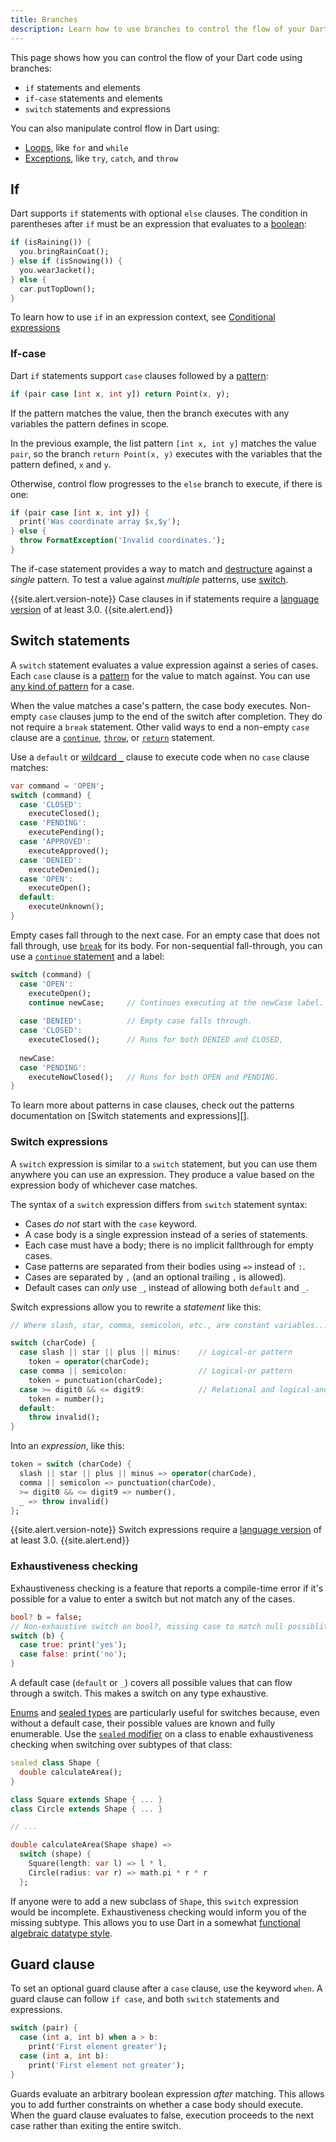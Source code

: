 ```yaml
---
title: Branches 
description: Learn how to use branches to control the flow of your Dart code.
---
```


This page shows how you can control the flow of your Dart code using branches:

- `if` statements and elements
- `if-case` statements and elements
- `switch` statements and expressions

You can also manipulate control flow in Dart using:

- [Loops][], like `for` and `while`
- [Exceptions][], like `try`, `catch`, and `throw`

## If

Dart supports `if` statements with optional `else` clauses. The condition in
parentheses after `if` must be an expression that evaluates to a [boolean][]:

<?code-excerpt "misc/lib/language_tour/control_flow.dart (if-else)"?>
```dart
if (isRaining()) {
  you.bringRainCoat();
} else if (isSnowing()) {
  you.wearJacket();
} else {
  car.putTopDown();
}
```

To learn how to use `if` in an expression context, see [Conditional expressions][]

### If-case

Dart `if` statements support `case` clauses followed by a [pattern][]: 

```dart
if (pair case [int x, int y]) return Point(x, y);
```

If the pattern matches the value,
then the branch executes with any variables the pattern defines in scope.

In the previous example,
the list pattern `[int x, int y]` matches the value `pair`,
so the branch `return Point(x, y)` executes with the variables that
the pattern defined, `x` and `y`.

Otherwise, control flow progresses to the `else` branch to execute, if there is one:

```dart 
if (pair case [int x, int y]) {
  print('Was coordinate array $x,$y');
} else {
  throw FormatException('Invalid coordinates.');
}
```

The if-case statement provides a way to match and
[destructure][] against a _single_ pattern. 
To test a value against _multiple_ patterns, use [switch](#switch).

{{site.alert.version-note}}
  Case clauses in if statements require
  a [language version][] of at least 3.0.
{{site.alert.end}}

<a id="switch"></a>
## Switch statements

A `switch` statement evaluates a value expression against a series of cases.
Each `case` clause is a [pattern][] for the value to match against.
You can use [any kind of pattern][] for a case.

When the value matches a case's pattern, the case body executes. 
Non-empty `case` clauses jump to the end of the switch after completion. They do
not require a `break` statement.
Other valid ways to end a non-empty `case` clause are a [`continue`][break],
[`throw`][], or [`return`][] statement.

Use a `default` or [wildcard `_`][] clause to execute code when no `case` clause matches:

```dart
var command = 'OPEN';
switch (command) {
  case 'CLOSED':
    executeClosed();
  case 'PENDING':
    executePending();
  case 'APPROVED':
    executeApproved();
  case 'DENIED':
    executeDenied();
  case 'OPEN':
    executeOpen();
  default:
    executeUnknown();
}
```

Empty cases fall through to the next case. 
For an empty case that does not fall through,
use [`break`][break] for its body.
For non-sequential fall-through,
you can use a [`continue` statement][break] and a label:

```dart
switch (command) {
  case 'OPEN':
    executeOpen();
    continue newCase;     // Continues executing at the newCase label.
  
  case 'DENIED':          // Empty case falls through.
  case 'CLOSED':
    executeClosed();      // Runs for both DENIED and CLOSED,
  
  newCase:
  case 'PENDING':
    executeNowClosed();   // Runs for both OPEN and PENDING.
}
```

To learn more about patterns in case clauses, 
check out the patterns documentation on [Switch statements and expressions][].

### Switch expressions

A `switch` expression is similar to a `switch` statement, but you can use them
anywhere you can use an expression. They produce a value based on the expression
body of whichever case matches.

The syntax of a `switch` expression differs from `switch` statement syntax:

- Cases _do not_ start with the `case` keyword.
- A case body is a single expression instead of a series of statements.
- Each case must have a body; there is no implicit fallthrough for empty cases.
- Case patterns are separated from their bodies using `=>` instead of `:`.
- Cases are separated by `,` (and an optional trailing `,` is allowed).
- Default cases can _only_ use `_`, instead of allowing both `default` and `_`.

Switch expressions allow you to rewrite a _statement_ like this:

```dart
// Where slash, star, comma, semicolon, etc., are constant variables...

switch (charCode) {
  case slash || star || plus || minus:    // Logical-or pattern
    token = operator(charCode);
  case comma || semicolon:                // Logical-or pattern
    token = punctuation(charCode);
  case >= digit0 && <= digit9:            // Relational and logical-and patterns
    token = number();
  default:
    throw invalid();
}
```

Into an _expression_, like this:

```dart
token = switch (charCode) {
  slash || star || plus || minus => operator(charCode),
  comma || semicolon => punctuation(charCode),
  >= digit0 && <= digit9 => number(),
  _ => throw invalid()
};
```

{{site.alert.version-note}}
    Switch expressions require a [language version][] of at least 3.0.
{{site.alert.end}}

### Exhaustiveness checking

Exhaustiveness checking is a feature that reports a compile-time
error if it's possible for a value to enter a switch but not match any of the cases.

```dart
bool? b = false;
// Non-exhaustive switch on bool?, missing case to match null possiblity:
switch (b) {
  case true: print('yes');
  case false: print('no');
}
```

A default case (`default` or `_`) covers all possible values that can flow through
a switch. This makes a switch on any type exhaustive.

[Enums][enum] and [sealed types][sealed] are particularly useful for switches
because, even without a default case, their possible values are known and fully
enumerable. Use the [`sealed` modifier][sealed] on a class to enable
exhaustiveness checking when switching over subtypes of that class:

```dart
sealed class Shape {
  double calculateArea();
}

class Square extends Shape { ... }
class Circle extends Shape { ... }

// ...

double calculateArea(Shape shape) =>
  switch (shape) {
    Square(length: var l) => l * l,
    Circle(radius: var r) => math.pi * r * r
  };
```

If anyone were to add a new subclass of `Shape`, this `switch` expression would 
be incomplete. Exhaustiveness checking would inform you of the missing subtype.
This allows you to use Dart in a somewhat 
[functional algebraic datatype style](https://en.wikipedia.org/wiki/Algebraic_data_type). 

<a id="when"></a>
## Guard clause

To set an optional guard clause after a `case` clause, use the keyword `when`.
A guard clause can follow `if case`, and both `switch` statements and expressions.

```dart
switch (pair) {
  case (int a, int b) when a > b:
    print('First element greater');
  case (int a, int b):
    print('First element not greater');
}
```

Guards evaluate an arbitrary boolean expression _after_ matching.
This allows you to add further constraints on whether a case body should execute.
When the guard clause evaluates to false, execution proceeds to the next case
rather than exiting the entire switch.

[language version]: /guides/language/evolution#language-versioning
[loops]: /language/loops
[exceptions]: /language/error-handling
[conditional expressions]: /language/operators#conditional-expressions
[boolean]: /language/built-in-types#booleans
[pattern]: /language/patterns
[enum]: /language/enum
[`throw`]: /language/error-handling#throw
[`return`]: /language/functions#return-values
[wildcard `_`]: /language/pattern-types#wildcard
[break]: /language/loops#break-and-continue
[sealed]: /language/class-modifiers#sealed
[any kind of pattern]: /language/pattern-types
[destructure]: /language/patterns#destructuring
[section on switch]: /language/patterns#switch-statements-and-expressions
